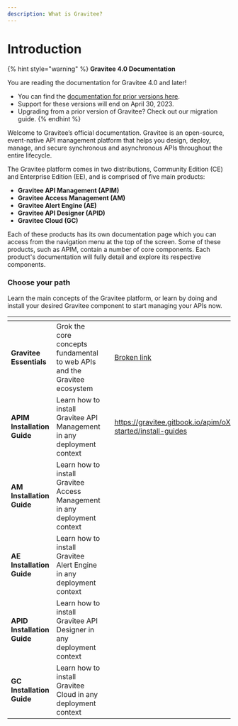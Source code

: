 ```yaml
---
description: What is Gravitee?
---
```


# Introduction

{% hint style="warning" %}
**Gravitee 4.0 Documentation**

You are reading the documentation for Gravitee 4.0 and later!&#x20;

* You can find the [documentation for prior versions here](https://docs.gravitee.io/).&#x20;
* Support for these versions will end on April 30, 2023.
* Upgrading from a prior version of Gravitee? Check out our migration guide.
{% endhint %}

Welcome to Gravitee’s official documentation. Gravitee is an open-source, event-native API management platform that helps you design, deploy, manage, and secure synchronous and asynchronous APIs throughout the entire lifecycle.&#x20;

The Gravitee platform comes in two distributions, Community Edition (CE) and Enterprise Edition (EE), and is comprised of five main products:

* **Gravitee API Management (APIM)**
* **Gravitee Access Management (AM)**
* **Gravitee Alert Engine (AE)**
* **Gravitee API Designer (APID)**
* **Gravitee Cloud (GC)**

Each of these products has its own documentation page which you can access from the navigation menu at the top of the screen. Some of these products, such as APIM, contain a number of core components. Each product's documentation will fully detail and explore its respective components.&#x20;

### Choose your path

Learn the main concepts of the Gravitee platform, or learn by doing and install your desired Gravitee component to start managing your APIs now.&#x20;

<table data-view="cards"><thead><tr><th></th><th></th><th></th><th data-hidden data-card-target data-type="content-ref"></th></tr></thead><tbody><tr><td><strong>Gravitee Essentials</strong></td><td>Grok the core concepts fundamental to web APIs and the Gravitee ecosystem</td><td></td><td><a href="broken-reference">Broken link</a></td></tr><tr><td><strong>APIM Installation Guide</strong></td><td>Learn how to install Gravitee API Management in any deployment context</td><td></td><td><a href="https://gravitee.gitbook.io/apim/oXCm8tAStoGQlBmINZ1k/getting-started/install-guides">https://gravitee.gitbook.io/apim/oXCm8tAStoGQlBmINZ1k/getting-started/install-guides</a></td></tr><tr><td><strong>AM Installation Guide</strong></td><td>Learn how to install Gravitee Access Management in any deployment context</td><td></td><td></td></tr><tr><td><strong>AE Installation Guide</strong></td><td>Learn how to install Gravitee Alert Engine in any deployment context</td><td></td><td></td></tr><tr><td><strong>APID Installation Guide</strong></td><td>Learn how to install Gravitee API Designer in any deployment context</td><td></td><td></td></tr><tr><td><strong>GC Installation Guide</strong></td><td>Learn how to install Gravitee Cloud in any deployment context</td><td></td><td></td></tr></tbody></table>
